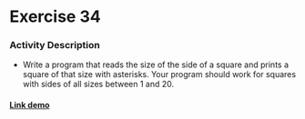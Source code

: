 # Exercise 34

### Activity Description

- Write a program that reads the size of the side of a square and prints a square of that size with asterisks. Your program should work for squares with sides of all sizes between 1 and 20.

#### [Link demo](https://replit.com/join/gcsvpvotrm-gabrielstimamig)